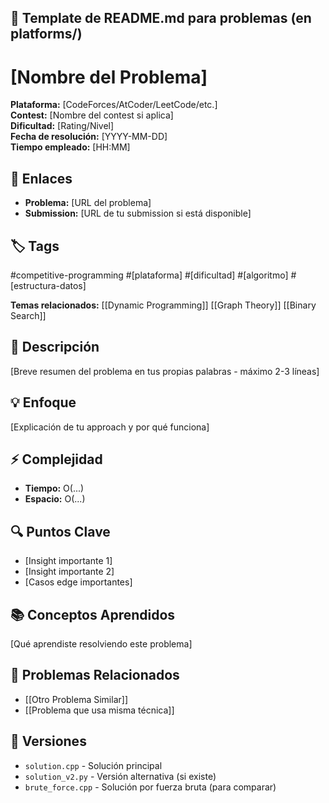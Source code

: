 ## 📝 Template de README.md para problemas (en platforms/)

# [Nombre del Problema]

**Plataforma:** [CodeForces/AtCoder/LeetCode/etc.]  
**Contest:** [Nombre del contest si aplica]  
**Dificultad:** [Rating/Nivel]  
**Fecha de resolución:** [YYYY-MM-DD]  
**Tiempo empleado:** [HH:MM]  

## 🔗 Enlaces
- **Problema:** [URL del problema]
- **Submission:** [URL de tu submission si está disponible]

## 🏷️ Tags
#competitive-programming #[plataforma] #[dificultad] #[algoritmo] #[estructura-datos]

**Temas relacionados:** [[Dynamic Programming]] [[Graph Theory]] [[Binary Search]]

## 📖 Descripción
[Breve resumen del problema en tus propias palabras - máximo 2-3 líneas]

## 💡 Enfoque
[Explicación de tu approach y por qué funciona]

## ⚡ Complejidad
- **Tiempo:** O(...)
- **Espacio:** O(...)

## 🔍 Puntos Clave
- [Insight importante 1]
- [Insight importante 2]
- [Casos edge importantes]

## 📚 Conceptos Aprendidos
[Qué aprendiste resolviendo este problema]

## 🔗 Problemas Relacionados
- [[Otro Problema Similar]]
- [[Problema que usa misma técnica]]

## 🔄 Versiones
- `solution.cpp` - Solución principal
- `solution_v2.py` - Versión alternativa (si existe)
- `brute_force.cpp` - Solución por fuerza bruta (para comparar)
